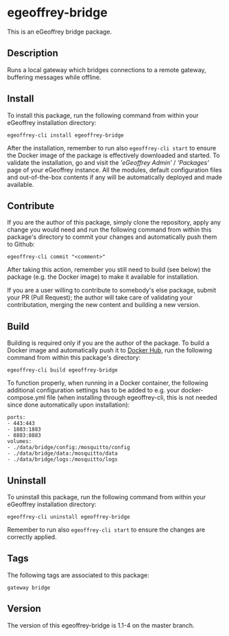# egeoffrey-bridge

This is an eGeoffrey bridge package.

## Description

Runs a local gateway which bridges connections to a remote gateway, buffering messages while offline.

## Install

To install this package, run the following command from within your eGeoffrey installation directory:
```
egeoffrey-cli install egeoffrey-bridge
```
After the installation, remember to run also `egeoffrey-cli start` to ensure the Docker image of the package is effectively downloaded and started.
To validate the installation, go and visit the *'eGeoffrey Admin'* / *'Packages'* page of your eGeoffrey instance. All the modules, default configuration files and out-of-the-box contents if any will be automatically deployed and made available.
## Contribute

If you are the author of this package, simply clone the repository, apply any change you would need and run the following command from within this package's directory to commit your changes and automatically push them to Github:
```
egeoffrey-cli commit "<comment>"
```
After taking this action, remember you still need to build (see below) the package (e.g. the Docker image) to make it available for installation.

If you are a user willing to contribute to somebody's else package, submit your PR (Pull Request); the author will take care of validating your contributation, merging the new content and building a new version.

## Build

Building is required only if you are the author of the package. To build a Docker image and automatically push it to [Docker Hub](https://hub.docker.com/r/egeoffrey/egeoffrey-bridge), run the following command from within this package's directory:
```
egeoffrey-cli build egeoffrey-bridge
```
To function properly, when running in a Docker container, the following additional configuration settings has to be added to e.g. your docker-compose.yml file (when installing through egeoffrey-cli, this is not needed since done automatically upon installation):
```
ports:
- 443:443
- 1883:1883
- 8883:8883
volumes:
- ./data/bridge/config:/mosquitto/config
- ./data/bridge/data:/mosquitto/data
- ./data/bridge/logs:/mosquitto/logs
```

## Uninstall

To uninstall this package, run the following command from within your eGeoffrey installation directory:
```
egeoffrey-cli uninstall egeoffrey-bridge
```
Remember to run also `egeoffrey-cli start` to ensure the changes are correctly applied.
## Tags

The following tags are associated to this package:
```
gateway bridge
```

## Version

The version of this egeoffrey-bridge is 1.1-4 on the master branch.
